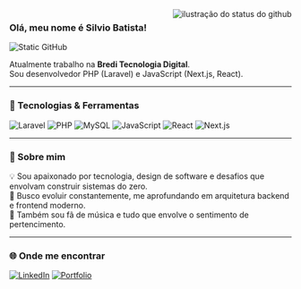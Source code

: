 <img align='right' src="https://github-readme-stats.vercel.app/api?username=bilviosatista&show_icons=true&title_color=783c00&text_color=af552e&icon_color=783c00&bg_color=f8efd4&cache_seconds=2300" alt="ilustração do status do github">

### Olá, meu nome é Silvio Batista!

<img src="https://img.shields.io/static/v1?label=Overview&message=Silvio%20Batista&color=f8efd4&style=for-the-badge&logo=GitHub" alt="Static GitHub">

<p>Atualmente trabalho na <strong>Bredi Tecnologia Digital</strong>.<br/>
Sou desenvolvedor PHP (Laravel) e JavaScript (Next.js, React).</p>

---

### 🚀 Tecnologias & Ferramentas
![Laravel](https://img.shields.io/badge/Laravel-ff2d20?style=for-the-badge&logo=laravel&logoColor=white)
![PHP](https://img.shields.io/badge/PHP-777bb4?style=for-the-badge&logo=php&logoColor=white)
![MySQL](https://img.shields.io/badge/MySQL-005e86?style=for-the-badge&logo=mysql&logoColor=white)
![JavaScript](https://img.shields.io/badge/JavaScript-f7df1e?style=for-the-badge&logo=javascript&logoColor=black)
![React](https://img.shields.io/badge/React-61dafb?style=for-the-badge&logo=react&logoColor=black)
![Next.js](https://img.shields.io/badge/Next.js-000?style=for-the-badge&logo=nextdotjs&logoColor=white)

---

### 🎯 Sobre mim
💡 Sou apaixonado por tecnologia, design de software e desafios que envolvam construir sistemas do zero.  
🎯 Busco evoluir constantemente, me aprofundando em arquitetura backend e frontend moderno.  
🎸 Também sou fã de música e tudo que envolve o sentimento de pertencimento.

---

### 🌐 Onde me encontrar
[![LinkedIn](https://img.shields.io/badge/LinkedIn-0077b5?style=for-the-badge&logo=linkedin&logoColor=white)](https://www.linkedin.com/in/silvio-p-batista/)
[![Portfolio](https://img.shields.io/badge/Portfolio-000?style=for-the-badge&logo=vercel&logoColor=white)](https://portfolio-silvio.vercel.app/)
